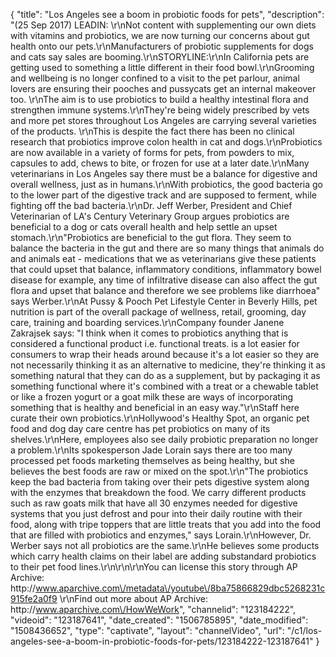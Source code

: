 {
    "title": "Los Angeles see a boom in probiotic foods for pets",
    "description": "(25 Sep 2017) LEADIN: \r\nNot content with supplementing our own diets with vitamins and probiotics, we are now turning our concerns about gut health onto our pets.\r\nManufacturers of probiotic supplements for dogs and cats say sales are booming.\r\nSTORYLINE:\r\nIn California pets are getting used to something a little different in their food bowl.\r\nGrooming and wellbeing is no longer confined to a visit to the pet parlour, animal lovers are ensuring their pooches and pussycats get an internal makeover too. \r\nThe aim is to use probiotics to build a healthy intestinal flora and strengthen immune systems.\r\nThey're being widely prescribed by vets and more pet stores throughout Los Angeles are carrying several varieties of the products. \r\nThis is despite the fact there has been no clinical research that probiotics improve colon health in cat and dogs.\r\nProbiotics are now available in a variety of forms for pets, from powders to mix, capsules to add, chews to bite, or frozen for use at a later date.\r\nMany veterinarians in Los Angeles say there must be a balance for digestive and overall wellness, just as in humans.\r\nWith probiotics, the good bacteria go to the lower part of the digestive track and are supposed to ferment, while fighting off the bad bacteria.\r\nDr. Jeff Werber, President and Chief Veterinarian of LA's Century Veterinary Group argues probiotics are beneficial to a dog or cats overall health and help settle an upset stomach.\r\n\"Probiotics are beneficial to the gut flora. They seem to balance the bacteria in the gut and there are so many things that animals do and animals eat - medications that we as veterinarians give these patients that could upset that balance, inflammatory conditions, inflammatory bowel disease for example, any time of infiltrative disease can also affect the gut flora and upset that balance and therefore we see problems like diarrhoea\" says Werber.\r\nAt Pussy &amp; Pooch Pet Lifestyle Center in Beverly Hills, pet nutrition is part of the overall package of wellness, retail, grooming, day care, training and boarding services.\r\nCompany founder Janene Zakrajsek says: \"I think when it comes to probiotics anything that is considered a functional product i.e. functional treats. is a lot easier for consumers to wrap their heads around because it's a lot easier so they are not necessarily thinking it as an alternative to medicine, they're thinking it as something natural that they can do as a supplement, but by packaging it as something functional where it's combined with a treat or a chewable tablet or like a frozen yogurt or a goat milk these are ways of incorporating something that is healthy and beneficial in an easy way.\"\r\nStaff here curate their own probiotics.\r\nHollywood's Healthy Spot, an organic pet food and dog day care centre has pet probiotics on many of its shelves.\r\nHere, employees also see daily probiotic preparation no longer a problem.\r\nIts spokesperson Jade Lorain says there are too many processed pet foods marketing themselves as being healthy, but she believes the best foods are raw or mixed on the spot.\r\n\"The probiotics keep the bad bacteria from taking over their pets digestive system along with the enzymes that breakdown the food. We carry different products such as raw goats milk that have all 30 enzymes needed for digestive systems that you just defrost and pour into their daily routine with their food, along with tripe toppers that are little treats that you add into the food that are filled with probiotics and enzymes,\" says Lorain.\r\nHowever, Dr. Werber says not all probiotics are the same.\r\nHe believes some products which carry health claims on their label are adding substandard probiotics to their pet food lines.\r\n\r\n\r\nYou can license this story through AP Archive: http:\/\/www.aparchive.com\/metadata\/youtube\/8ba75866829dbc5268231c915fe2a0f9 \r\nFind out more about AP Archive: http:\/\/www.aparchive.com\/HowWeWork",
    "channelid": "123184222",
    "videoid": "123187641",
    "date_created": "1506785895",
    "date_modified": "1508436652",
    "type": "captivate",
    "layout": "channelVideo",
    "url": "\/c1\/los-angeles-see-a-boom-in-probiotic-foods-for-pets\/123184222-123187641"
}